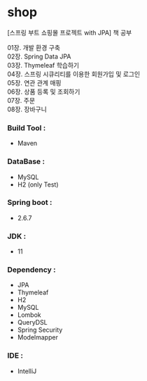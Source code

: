 # shop

[스프링 부트 쇼핑몰 프로젝트 with JPA] 책 공부 </br>

01장. 개발 환경 구축 </br>
02장. Spring Data JPA </br>
03장. Thymeleaf 학습하기 </br>
04장. 스프링 시큐리티를 이용한 회원가입 및 로그인 </br>
05장. 연관 관계 매핑 </br>
06장. 상품 등록 및 조회하기 </br>
07장. 주문 </br>
08장. 장바구니 </br>

### Build Tool :

- Maven

### DataBase :

- MySQL
- H2 (only Test)

### Spring boot :

- 2.6.7

### JDK :

- 11

### Dependency :

- JPA
- Thymeleaf
- H2
- MySQL
- Lombok
- QueryDSL
- Spring Security
- Modelmapper

### IDE :

- IntelliJ
